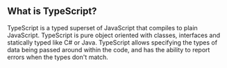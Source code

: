 ## What is TypeScript?

TypeScript is a typed superset of JavaScript that compiles to plain JavaScript. TypeScript is pure object oriented with classes, interfaces and statically typed like C# or Java.
TypeScript allows specifying the types of data being passed around within the code, and has the ability to report errors when the types don't match.
